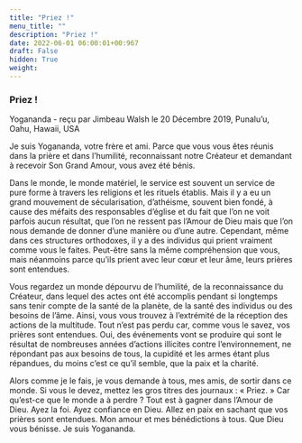 ```yaml
---
title: "Priez !"
menu_title: ""
description: "Priez !"
date: 2022-06-01 06:00:01+00:967
draft: False
hidden: True
weight:
---
```

### Priez !

Yogananda - reçu par Jimbeau Walsh le 20 Décembre 2019, Punalu’u, Oahu, Hawaii, USA

Je suis Yogananda, votre frère et ami. Parce que vous vous êtes réunis dans la prière et dans l’humilité, reconnaissant notre Créateur et demandant à recevoir Son Grand Amour, vous avez été bénis.

Dans le monde, le monde matériel, le service est souvent un service de pure forme à travers les religions et les rituels établis. Mais il y a eu un grand mouvement de sécularisation, d’athéisme, souvent bien fondé, à cause des méfaits des responsables d’église et du fait que l’on ne voit parfois aucun résultat, que l’on ne ressent pas l’Amour de Dieu mais que l’on nous demande de donner d’une manière ou d’une autre. Cependant, même dans ces structures orthodoxes, il y a des individus qui prient vraiment comme vous le faites. Peut-être sans la même compréhension que vous, mais néanmoins parce qu’ils prient avec leur cœur et leur âme, leurs prières sont entendues.

Vous regardez un monde dépourvu de l’humilité, de la reconnaissance du Créateur, dans lequel des actes ont été accomplis pendant si longtemps sans tenir compte de la santé de la planète, de la santé des individus ou des besoins de l’âme. Ainsi, vous vous trouvez à l’extrémité de la réception des actions de la multitude. Tout n’est pas perdu car, comme vous le savez, vos prières sont entendues. Oui, des événements vont se produire qui sont le résultat de nombreuses années d’actions illicites contre l’environnement, ne répondant pas aux besoins de tous, la cupidité et les armes étant plus répandues, du moins c’est ce qu’il semble, que la paix et la charité.

Alors comme je le fais, je vous demande à tous, mes amis, de sortir dans ce monde. Si vous le devez, mettez les gros titres des journaux : « Priez. » Car qu’est-ce que le monde a à perdre ? Tout est à gagner dans l’Amour de Dieu. Ayez la foi. Ayez confiance en Dieu. Allez en paix en sachant que vos prières sont entendues. Mon amour et mes bénédictions à tous. Que Dieu vous bénisse. Je suis Yogananda.



